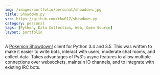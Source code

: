 ```yaml
---
img: /images/portfolio/personal/showdown.jpg
title: Showdown.py
src: https://github.com/ckw017/showdown.py
category: personal
tags: [Python, Data Collection, Web, Open Source]
layout: portfolio
---
```

A [Pokemon Showdown!](https://pokemonshowdown.com/) client for Python 3.4 and 3.5. This was written to make it easier to write bots, interact with users, moderate chat rooms, and collect data. Takes advantages of Py3's async features to allow multiple connections over websockets, maintain IO channels, and to integrate with existing IRC bots.